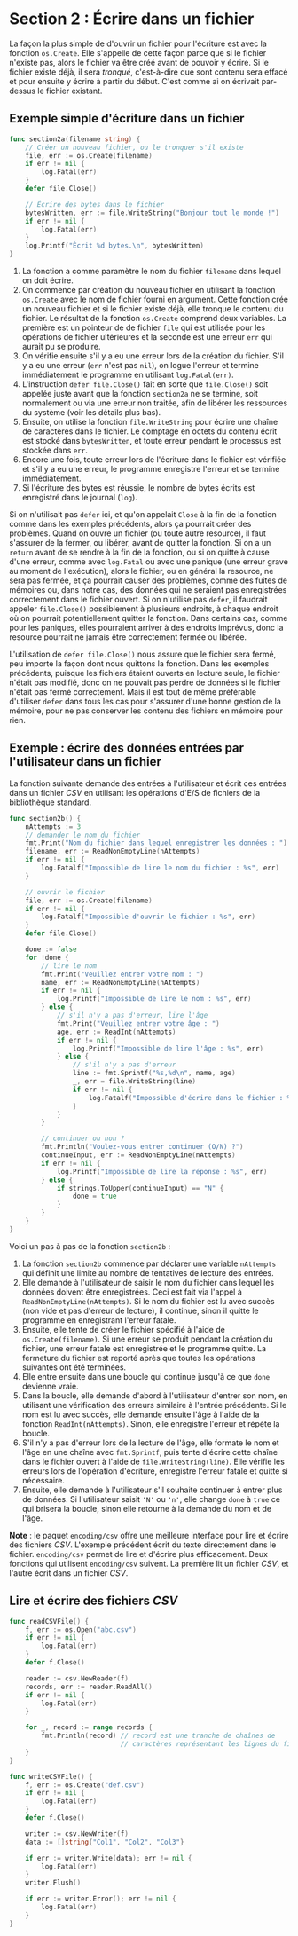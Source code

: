 # Section 2 : Écrire dans un fichier

La façon la plus simple de d'ouvrir un fichier pour l'écriture est avec la fonction `os.Create`. Elle s'appelle de cette
façon parce que si le fichier n'existe pas, alors le fichier va être créé avant de pouvoir y écrire. Si le fichier
existe déjà, il sera _tronqué_, c'est-à-dire que sont contenu sera effacé et pour ensuite y écrire à partir du début.
C'est comme ai on écrivait par-dessus le fichier existant.

## Exemple simple d'écriture dans un fichier

```Go
func section2a(filename string) {
	// Créer un nouveau fichier, ou le tronquer s'il existe
	file, err := os.Create(filename)
	if err != nil {
		log.Fatal(err)
	}
	defer file.Close()

	// Écrire des bytes dans le fichier
	bytesWritten, err := file.WriteString("Bonjour tout le monde !")
	if err != nil {
		log.Fatal(err)
	}
	log.Printf("Écrit %d bytes.\n", bytesWritten)
}
```

1. La fonction a comme paramètre le nom du fichier `filename` dans lequel on doit écrire.
2. On commence par création du nouveau fichier en utilisant la fonction `os.Create` avec le nom de fichier fourni en
   argument. Cette fonction crée un nouveau fichier et si le fichier existe déjà, elle tronque le contenu du fichier. Le
   résultat de la fonction `os.Create` comprend deux variables. La première est un pointeur de de fichier `file` qui est
   utilisée pour les opérations de fichier ultérieures et la seconde est une erreur `err` qui aurait pu se produire.
3. On vérifie ensuite s'il y a eu une erreur lors de la création du fichier. S'il y a eu une erreur (`err` n'est pas
   `nil`), on logue l'erreur et termine immédiatement le programme en utilisant `log.Fatal(err)`.
4. L'instruction `defer file.Close()` fait en sorte que `file.Close()` soit appelée juste avant que la
   fonction `section2a` ne se termine, soit normalement ou via une erreur non traitée, afin de libérer les ressources du
   système (voir les détails plus bas).
5. Ensuite, on utilise la fonction `file.WriteString` pour écrire une chaîne de caractères dans le fichier. Le comptage
   en octets du contenu écrit est stocké dans `bytesWritten`, et toute erreur pendant le processus est stockée
   dans `err`.
6. Encore une fois, toute erreur lors de l'écriture dans le fichier est vérifiée et s'il y a eu une erreur, le programme
   enregistre l'erreur et se termine immédiatement.
7. Si l'écriture des bytes est réussie, le nombre de bytes écrits est enregistré dans le journal (`log`).

Si on n'utilisait pas `defer` ici, et qu'on appelait `Close` à la fin de la fonction comme dans les exemples
précédents, alors ça pourrait créer des problèmes. Quand on ouvre un fichier (ou toute autre resource), il faut
s'assurer de la fermer, ou libérer, avant de quitter la fonction. Si on a un `return` avant de se rendre à la fin de
la fonction, ou si on quitte à cause d'une erreur, comme avec `log.Fatal` ou avec une panique (une erreur grave au
moment de l'exécution), alors le fichier, ou en général la resource, ne sera pas fermée, et ça pourrait causer des
problèmes, comme des fuites de mémoires ou, dans notre cas, des données qui ne seraient pas enregistrées correctement
dans le fichier ouvert. Si on n'utilise pas `defer`, il faudrait appeler `file.Close()` possiblement à plusieurs
endroits, à chaque endroit où on pourrait potentiellement quitter la fonction. Dans certains cas, comme pour les
paniques, elles pourraient arriver à des endroits imprévus, donc la resource pourrait ne jamais être correctement
fermée ou libérée.

L'utilisation de `defer file.Close()` nous assure que le fichier sera fermé, peu importe la façon dont nous quittons la
fonction. Dans les exemples précédents, puisque les fichiers étaient ouverts en lecture seule, le fichier n'était pas
modifié, donc on ne pouvait pas perdre de données si le fichier n'était pas fermé correctement. Mais il est tout de même
préférable d'utiliser `defer` dans tous les cas pour s'assurer d'une bonne gestion de la mémoire, pour ne pas conserver
les contenu des fichiers en mémoire pour rien.

## Exemple : écrire des données entrées par l'utilisateur dans un fichier

La fonction suivante demande des entrées à l'utilisateur et écrit ces entrées dans un fichier _CSV_ en utilisant les
opérations d'E/S de fichiers de la bibliothèque standard.

```Go
func section2b() {
	nAttempts := 3
	// demander le nom du fichier
	fmt.Print("Nom du fichier dans lequel enregistrer les données : ")
	filename, err := ReadNonEmptyLine(nAttempts)
	if err != nil {
		log.Fatalf("Impossible de lire le nom du fichier : %s", err)
	}

	// ouvrir le fichier
	file, err := os.Create(filename)
	if err != nil {
		log.Fatalf("Impossible d'ouvrir le fichier : %s", err)
	}
	defer file.Close()

	done := false
	for !done {
		// lire le nom
		fmt.Print("Veuillez entrer votre nom : ")
		name, err := ReadNonEmptyLine(nAttempts)
		if err != nil {
			log.Printf("Impossible de lire le nom : %s", err)
		} else {
			// s'il n'y a pas d'erreur, lire l'âge
			fmt.Print("Veuillez entrer votre âge : ")
			age, err := ReadInt(nAttempts)
			if err != nil {
				log.Printf("Impossible de lire l'âge : %s", err)
			} else {
				// s'il n'y a pas d'erreur
				line := fmt.Sprintf("%s,%d\n", name, age)
				_, err = file.WriteString(line)
				if err != nil {
					log.Fatalf("Impossible d'écrire dans le fichier : %s", err)
				}
			}
		}

		// continuer ou non ?
		fmt.Println("Voulez-vous entrer continuer (O/N) ?")
		continueInput, err := ReadNonEmptyLine(nAttempts)
		if err != nil {
			log.Printf("Impossible de lire la réponse : %s", err)
		} else {
			if strings.ToUpper(continueInput) == "N" {
				done = true
			}
		}
	}
}
```

Voici un pas à pas de la fonction `section2b` :

1. La fonction `section2b` commence par déclarer une variable `nAttempts` qui définit une limite au nombre de tentatives
   de lecture des entrées.
2. Elle demande à l'utilisateur de saisir le nom du fichier dans lequel les données doivent être enregistrées. Ceci est
   fait via l'appel à `ReadNonEmptyLine(nAttempts)`. Si le nom du fichier est lu avec succès (non vide et pas d'erreur
   de lecture), il continue, sinon il quitte le programme en enregistrant l'erreur fatale.
3. Ensuite, elle tente de créer le fichier spécifié à l'aide de `os.Create(filename)`. Si une erreur se produit pendant
   la création du fichier, une erreur fatale est enregistrée et le programme quitte. La fermeture du fichier est reporté
   après que toutes les opérations suivantes ont été terminées.
4. Elle entre ensuite dans une boucle qui continue jusqu'à ce que `done` devienne vraie.
5. Dans la boucle, elle demande d'abord à l'utilisateur d'entrer son nom, en utilisant une vérification des erreurs
   similaire à l'entrée précédente. Si le nom est lu avec succès, elle demande ensuite l'âge à l'aide de la
   fonction `ReadInt(nAttempts)`. Sinon, elle enregistre l'erreur et répète la boucle.
6. S'il n'y a pas d'erreur lors de la lecture de l'âge, elle formate le nom et l'âge en une chaîne avec `fmt.Sprintf`,
   puis tente d'écrire cette chaîne dans le fichier ouvert à l'aide de `file.WriteString(line)`. Elle
   vérifie les erreurs lors de l'opération d'écriture, enregistre l'erreur fatale et quitte si nécessaire.
7. Ensuite, elle demande à l'utilisateur s'il souhaite continuer à entrer plus de données. Si l'utilisateur saisit `'N'`
   ou `'n'`, elle change `done` à `true` ce qui brisera la boucle, sinon elle retourne à la demande du nom et de l'âge.

**Note** : le paquet `encoding/csv` offre une meilleure interface pour lire et écrire des fichiers _CSV_. L'exemple
précédent écrit du texte directement dans le fichier. `encoding/csv` permet de lire et d'écrire plus efficacement. Deux
fonctions qui utilisent `encoding/csv` suivent. La première lit un fichier _CSV_, et l'autre écrit dans un fichier
_CSV_.

## Lire et écrire des fichiers _CSV_

```Go
func readCSVFile() {
	f, err := os.Open("abc.csv")
	if err != nil {
		log.Fatal(err)
	}
	defer f.Close()

	reader := csv.NewReader(f)
	records, err := reader.ReadAll()
	if err != nil {
		log.Fatal(err)
	}

	for _, record := range records {
		fmt.Println(record) // record est une tranche de chaînes de 
		                    // caractères représentant les lignes du fichier
	}
}

func writeCSVFile() {
	f, err := os.Create("def.csv")
	if err != nil {
		log.Fatal(err)
	}
	defer f.Close()

	writer := csv.NewWriter(f)
	data := []string{"Col1", "Col2", "Col3"}

	if err := writer.Write(data); err != nil {
		log.Fatal(err)
	}
	writer.Flush()

	if err := writer.Error(); err != nil {
		log.Fatal(err)
	}
}
```
